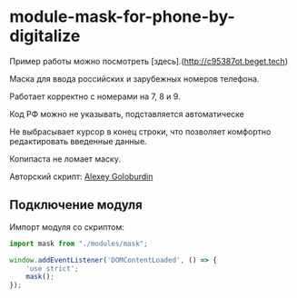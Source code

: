 # module-mask-for-phone-by-digitalize

Пример работы можно посмотреть [здесь].(http://c95387ot.beget.tech)

Маска для ввода российских и зарубежных номеров телефона. 

Работает корректно с номерами на 7, 8 и 9.

Код РФ можно не указывать, подставляется автоматическе

Не выбрасывает курсор в конец строки, что позволяет комфортно редактировать введенные данные.

Копипаста не ломает маску.

Авторский скрипт: [Alexey Goloburdin](https://github.com/alexey-goloburdin/phoneinput)


## Подключение модуля
Импорт модуля со скриптом:
```javascript
import mask from "./modules/mask";

window.addEventListener('DOMContentLoaded', () => {
    'use strict';
    mask();
});
```
 
